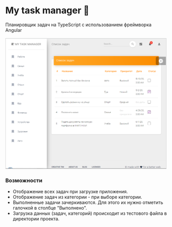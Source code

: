 # My task manager 📝
Планировщик задач на TypeScript с использованием фреймворка Angular\
\
<img src="src/assets/my-task-manager.png" width="500" style="border: 1px solid lightgray;" 
alt="Task manager screen capture">

### Возможности
- Отображение всех задач при загрузке приложения.
- Отображение задач из категории - при выборе категории.
- Выполненные задачи зачеркиваются. Для этого их нужно отметить галочкой в столбце "Выполнено".
- Загрузка данных (задач, категорий) происходит из тестового файла в директории проекта.


